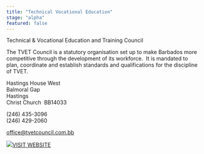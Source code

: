 ```yaml
---
title: "Technical Vocational Education"
stage: "alpha"
featured: false
---
```


Technical & Vocational Education and Training Council

The TVET Council is a statutory organisation set up to make Barbados more competitive through the development of its workforce.  It is mandated to plan, coordinate and establish standards and qualifications for the discipline of TVET.

Hastings House West  
Balmoral Gap  
Hastings  
Christ Church  BB14033

(246) 435-3096  
(246) 429-2060

office@tvetcouncil.com.bb

[![](https://www.gov.bb/fileadmin/template/images/i-visit-white.png)VISIT WEBSITE](http://www.tvetcouncil.com.bb/)